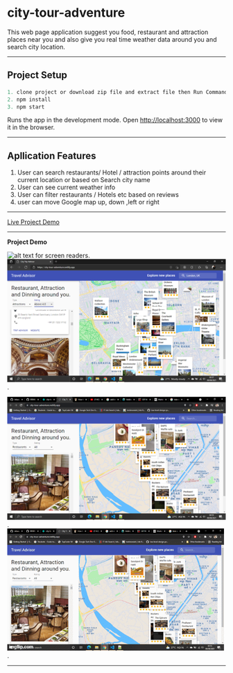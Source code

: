# city-tour-adventure

This web page application suggest you food, restaurant and attraction places near you and also give you real time weather data around you and search city location.

---

## Project Setup

 ``` javascript
1. clone project or download zip file and extract file then Run Command
2. npm install
3. npm start
```
  
Runs the app in the development mode.
Open  <http://localhost:3000> to view it in the browser.

---

## Apllication Features

1. User can search restaurants/ Hotel / attraction points around their current location or based on Search city name
2. User can see current weather info
3. User can filter restaurants / Hotels etc based on reviews
4. user can move Google map up, down ,left or right

---

[ Live Project Demo  ](https://city-tour-adventure.netlify.app/, "city-tour-adventure")

---

 **Project Demo**

 ![alt text for screen readers](https://www.wired.com/wp-content/uploads/2015/03/855.gif  "Text to show on mouseover").
  ![alt text for screen readers](public\image\third.png  "Text to show on mouseover").

![alt text for screen readers](public\image\First.png "Text to show on mouseover").
![alt text for screen readers](public\image\final.gif "Text to show on mouseover").
 ***

